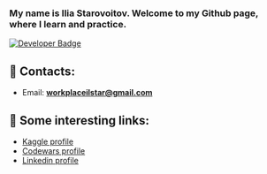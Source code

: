 ### My name is Ilia Starovoitov. Welcome to my Github page, where I learn and practice.
[![Developer Badge](https://img.shields.io/badge/developer-@h3xi-blue)](#)


## 💬 Contacts:
  - Email: **workplaceilstar@gmail.com**

## 💬 Some interesting links:
  - [Kaggle profile](https://www.kaggle.com/h3xi404)
  - [Codewars profile](https://www.codewars.com/users/h3xi)
  - [Linkedin profile](https://www.linkedin.com/in/h3xi/)

